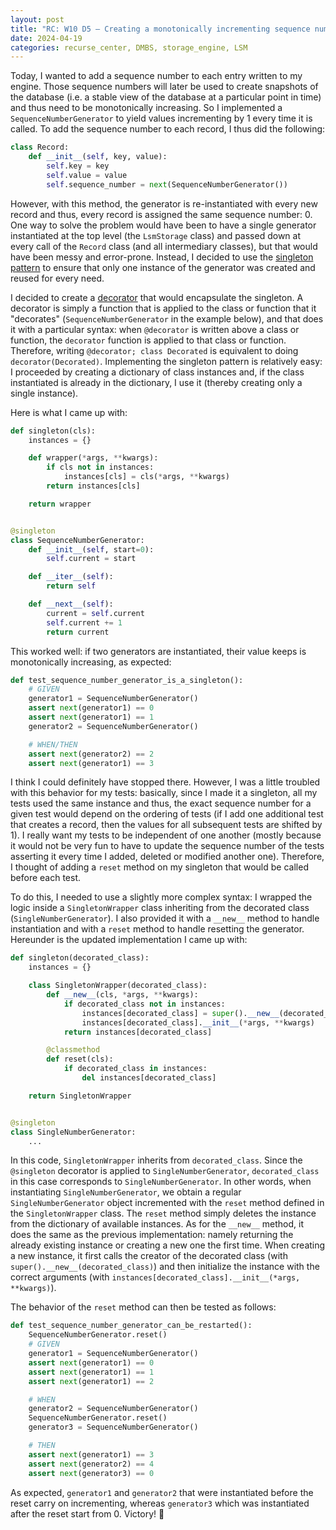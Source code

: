 ```yaml
---
layout: post
title: "RC: W10 D5 — Creating a monotonically incrementing sequence number"
date: 2024-04-19
categories: recurse_center, DMBS, storage_engine, LSM
---
```


Today, I wanted to add a sequence number to each entry written to my engine.
Those sequence numbers will later be used to create snapshots of the database (i.e. a stable view of the database at a
particular point in time) and thus need to be monotonically increasing.
So I implemented a `SequenceNumberGenerator` to yield values incrementing by 1 every time it is called.
To add the sequence number to each record, I thus did the following:

```python
class Record:
    def __init__(self, key, value):
        self.key = key
        self.value = value
        self.sequence_number = next(SequenceNumberGenerator())
```

However, with this method, the generator is re-instantiated with every new record and thus, every record is assigned the
same sequence number: 0.
One way to solve the problem would have been to have a single generator instantiated at the top level (the `LsmStorage`
class) and passed down at every call of the `Record` class (and all intermediary classes), but that would have been
messy and error-prone.
Instead, I decided to use the [singleton pattern](https://en.wikipedia.org/wiki/Singleton_pattern) to ensure that only
one instance of the generator was created and reused for every need.

I decided to create a [decorator](https://peps.python.org/pep-0318/) that would encapsulate the singleton.
A decorator is simply a function that is applied to the class or function that it "decorates" (`SequenceNumberGenerator`
in the example below), and that does it with a particular syntax: when `@decorator` is written above a class or
function, the `decorator` function is applied to that class or function. Therefore,
writing `@decorator; class Decorated` is equivalent to doing `decorator(Decorated)`.
Implementing the singleton pattern is relatively easy: I proceeded by creating a dictionary of class instances and, if
the class instantiated is already in the dictionary, I use it (thereby creating only a single instance).

Here is what I came up with:

```python
def singleton(cls):
    instances = {}

    def wrapper(*args, **kwargs):
        if cls not in instances:
            instances[cls] = cls(*args, **kwargs)
        return instances[cls]

    return wrapper


@singleton
class SequenceNumberGenerator:
    def __init__(self, start=0):
        self.current = start

    def __iter__(self):
        return self

    def __next__(self):
        current = self.current
        self.current += 1
        return current
```

This worked well: if two generators are instantiated, their value keeps is monotonically increasing, as expected:

```python
def test_sequence_number_generator_is_a_singleton():
    # GIVEN
    generator1 = SequenceNumberGenerator()
    assert next(generator1) == 0
    assert next(generator1) == 1
    generator2 = SequenceNumberGenerator()

    # WHEN/THEN
    assert next(generator2) == 2
    assert next(generator1) == 3
```

I think I could definitely have stopped there.
However, I was a little troubled with this behavior for my tests: basically, since I made it a singleton, all my tests
used the same instance and thus, the exact sequence number for a given test would depend on the ordering of tests (if I
add one additional test that creates a record, then the values for all subsequent tests are shifted by 1).
I really want my tests to be independent of one another (mostly because it would not be very fun to have to update the
sequence number of the tests asserting it every time I added, deleted or modified another one).
Therefore, I thought of adding a `reset` method on my singleton that would be called before each test.

To do this, I needed to use a slightly more complex syntax: I wrapped the logic inside
a `SingletonWrapper` class inheriting from the decorated class (`SingleNumberGenerator`).
I also provided it with a `__new__` method to handle instantiation and with a `reset` method to handle resetting the
generator.
Hereunder is the updated implementation I came up with:

```python
def singleton(decorated_class):
    instances = {}

    class SingletonWrapper(decorated_class):
        def __new__(cls, *args, **kwargs):
            if decorated_class not in instances:
                instances[decorated_class] = super().__new__(decorated_class)
                instances[decorated_class].__init__(*args, **kwargs)
            return instances[decorated_class]

        @classmethod
        def reset(cls):
            if decorated_class in instances:
                del instances[decorated_class]

    return SingletonWrapper


@singleton
class SingleNumberGenerator:
    ...
```

In this code, `SingletonWrapper` inherits from `decorated_class`.
Since the `@singleton` decorator is applied to `SingleNumberGenerator`, `decorated_class` in this case corresponds
to `SingleNumberGenerator`.
In other words, when instantiating `SingleNumberGenerator`, we obtain a regular `SingleNumberGenerator` object
incremented with the `reset` method defined in the `SingletonWrapper` class.
The `reset` method simply deletes the instance from the dictionary of available instances.
As for the `__new__` method, it does the same as the previous implementation: namely returning the already existing
instance or creating a new one the first time.
When creating a new instance, it first calls the creator of the decorated class
(with `super().__new__(decorated_class)`) and then initialize the instance with the correct arguments
(with `instances[decorated_class].__init__(*args, **kwargs)`).

The behavior of the `reset` method can then be tested as follows:

```python
def test_sequence_number_generator_can_be_restarted():
    SequenceNumberGenerator.reset()
    # GIVEN
    generator1 = SequenceNumberGenerator()
    assert next(generator1) == 0
    assert next(generator1) == 1
    assert next(generator1) == 2

    # WHEN
    generator2 = SequenceNumberGenerator()
    SequenceNumberGenerator.reset()
    generator3 = SequenceNumberGenerator()

    # THEN
    assert next(generator1) == 3
    assert next(generator2) == 4
    assert next(generator3) == 0
```

As expected, `generator1` and `generator2` that were instantiated before the reset carry on incrementing, whereas
`generator3` which was instantiated after the reset start from 0.
Victory! 🎉 
